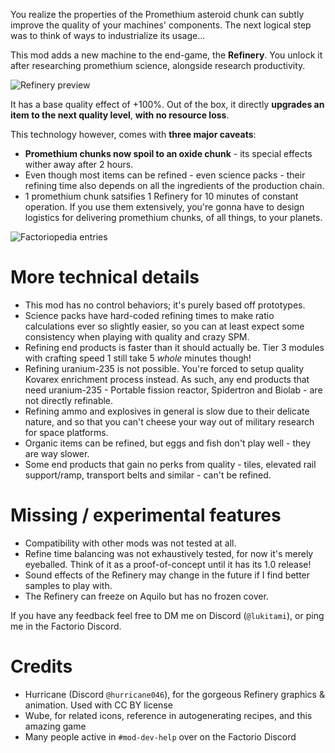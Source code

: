 You realize the properties of the Promethium asteroid chunk can subtly improve the quality of your machines' components. The next logical step was to think of ways to industrialize its usage...

This mod adds a new machine to the end-game, the **Refinery**. You unlock it after researching promethium science, alongside research productivity.

![Refinery preview](https://files.catbox.moe/8vety7.png)

It has a base quality effect of +100%. Out of the box, it directly **upgrades an item to the next quality level**, **with no resource loss**.

This technology however, comes with **three major caveats**:
- **Promethium chunks now spoil to an oxide chunk** - its special effects wither away after 2 hours.
- Even though most items can be refined - even science packs - their refining time also depends on all the ingredients of the production chain.
- 1 promethium chunk satsifies 1 Refinery for 10 minutes of constant operation. If you use them extensively, you're gonna have to design logistics for delivering promethium chunks, of all things, to your planets.

![Factoriopedia entries](https://files.catbox.moe/hol3wq.png)

# More technical details

- This mod has no control behaviors; it's purely based off prototypes.
- Science packs have hard-coded refining times to make ratio calculations ever so slightly easier, so you can at least expect some consistency when playing with quality and crazy SPM.
- Refining end products is faster than it should actually be. Tier 3 modules with crafting speed 1 still take 5 *whole* minutes though!
- Refining uranium-235 is not possible. You're forced to setup quality Kovarex enrichment process instead. As such, any end products that need uranium-235 - Portable fission reactor, Spidertron and Biolab - are not directly refinable.
- Refining ammo and explosives in general is slow due to their delicate nature, and so that you can't cheese your way out of military research for space platforms.
- Organic items can be refined, but eggs and fish don't play well - they are way slower.
- Some end products that gain no perks from quality - tiles, elevated rail support/ramp, transport belts and similar - can't be refined.

# Missing / experimental features

- Compatibility with other mods was not tested at all.
- Refine time balancing was not exhaustively tested, for now it's merely eyeballed. Think of it as a proof-of-concept until it has its 1.0 release!
- Sound effects of the Refinery may change in the future if I find better samples to play with.
- The Refinery can freeze on Aquilo but has no frozen cover.

If you have any feedback feel free to DM me on Discord (`@lukitami`), or ping me in the Factorio Discord.

# Credits

- Hurricane (Discord `@hurricane046`), for the gorgeous Refinery graphics & animation. Used with CC BY license
- Wube, for related icons, reference in autogenerating recipes, and this amazing game
- Many people active in `#mod-dev-help` over on the Factorio Discord
